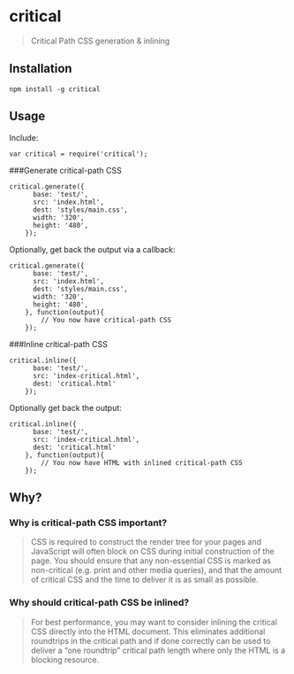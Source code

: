 critical
========

> Critical Path CSS generation &amp; inlining

## Installation

```
npm install -g critical
```

## Usage

Include:

```
var critical = require('critical');
```

###Generate critical-path CSS

```
critical.generate({
	  base: 'test/',
	  src: 'index.html',
	  dest: 'styles/main.css',
	  width: '320',
	  height: '480',
	});
```

Optionally, get back the output via a callback:

```
critical.generate({
	  base: 'test/',
	  src: 'index.html',
	  dest: 'styles/main.css',
	  width: '320',
	  height: '480',
	}, function(output){
		// You now have critical-path CSS
	});
```

###Inline critical-path CSS

```
critical.inline({
	  base: 'test/',
	  src: 'index-critical.html',
	  dest: 'critical.html'
	});
```

Optionally get back the output:

```
critical.inline({
	  base: 'test/',
	  src: 'index-critical.html',
	  dest: 'critical.html'
	}, function(output){
		// You now have HTML with inlined critical-path CSS
	});
```

## Why?

### Why is critical-path CSS important?

> CSS is required to construct the render tree for your pages and JavaScript will often block on CSS during initial construction of the page. You should ensure that any non-essential CSS is marked as non-critical (e.g. print and other media queries), and that the amount of critical CSS and the time to deliver it is as small as possible.

### Why should critical-path CSS be inlined?

> For best performance, you may want to consider inlining the critical CSS directly into the HTML document. This eliminates additional roundtrips in the critical path and if done correctly can be used to deliver a “one roundtrip” critical path length where only the HTML is a blocking resource.
